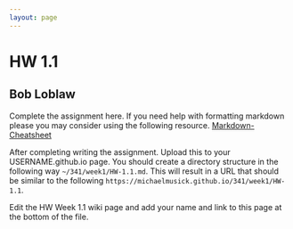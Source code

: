 ```yaml
---
layout: page
---
```

<!-- Do not change the above 'front matter' -->
<!-- Edit below these comments -->

# HW 1.1
## Bob Loblaw ##

Complete the assignment here. If you need help with formatting markdown please you may consider using the following resource. [Markdown-Cheatsheet](https://github.com/adam-p/markdown-here/wiki/Markdown-Cheatsheet)

After completing writing the assignment. Upload this to your USERNAME.github.io page. You should create a directory structure in the following way `~/341/week1/HW-1.1.md`. This will result in a URL that should be similar to the following `https://michaelmusick.github.io/341/week1/HW-1.1`.

Edit the HW Week 1.1 wiki page and add your name and link to this page at the bottom of the file. 
